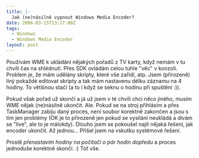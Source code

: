 ```yaml
---
title: |-
  Jak (ne)násilně vypnout Windows Media Encoder?
date: 2006-03-15T13:17:00Z
tags:
  - Windows
  - Windows Media Encoder
layout: post
---
```

Používám WME k ukládání nějakých pořadů z TV karty, když nemám v tu chvíli čas na shlédnutí. Přes SDK ovládám celou tuhle "věc" v konzoli. Problem je, že mám udělány skripty, které vše zařídí, atp. Jsem (přirozeně) líný pokaždé editovat skripty a tak mám nastavenu délku záznamu na 4 hodiny. To většinou stačí (a to i když se seknu o hodinu při spuštění :)).

Pokud však pořad už skončí a já už jsem v té chvíli chci něco jiného, musím WME nějak (ne)násilně ukončit. Ale. Pokud se na stroj přihlásím a přes TaskManager zabiju daný proces, není soubor korektně zakončen a jsou s tím jen problémy (OK je to přirozeně jen pokud se vysílání neukládá a dívám se "live", ale to je málokdy). Dlouho jsem se pokoušel najít nějaká řešení, jak encoder ukončit. Až jednou... Přišel jsem na vskutku systémové řešení. 

Prostě _přenastavím hodiny na počítači o pár hodin dopředu_ a proces jednoduše korektně skončí. :) Toť vše.